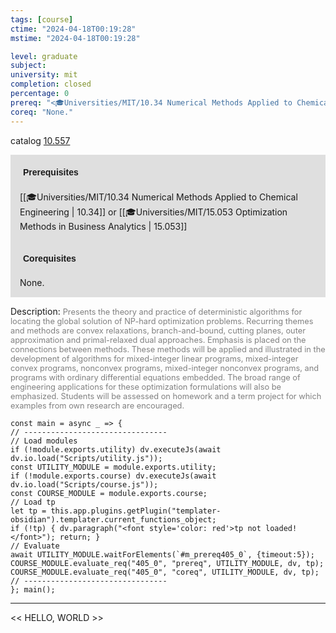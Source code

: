 ```yaml
---
tags: [course]
ctime: "2024-04-18T00:19:28"
mstime: "2024-04-18T00:19:28"

level: graduate
subject: 
university: mit
completion: closed
percentage: 0
prereq: "<🎓Universities/MIT/10.34 Numerical Methods Applied to Chemical Engineering> or <🎓Universities/MIT/15.053 Optimization Methods in Business Analytics>"
coreq: "None."
---
```


catalog [10.557](http://student.mit.edu/catalog/m10a.html#10.557)

<span style="display: block; padding: 15px; background-color: rgb(100, 100, 100, 0.2);"><font id="m_prereq405_0" style="display: block; font-family: Arial, sans-serif; font-weight: bold; padding: 5px">Prerequisites</font><br><span id="prereq405_0">[[🎓Universities/MIT/10.34 Numerical Methods Applied to Chemical Engineering | 10.34]] or [[🎓Universities/MIT/15.053 Optimization Methods in Business Analytics | 15.053]]</span></span>
<span style="display: block; padding: 15px; background-color: rgb(100, 100, 100, 0.2);"><font id="m_coreq405_0" style="display: block; font-family: Arial, sans-serif; font-weight: bold; padding: 5px">Corequisites</font><br><span id="coreq405_0">None.</span></span>

<font style="">Description:</font>
<font style="color: grey; font-size: 0.8rem;">Presents the theory and practice of deterministic algorithms for locating the global solution of NP-hard optimization problems. Recurring themes and methods are convex relaxations, branch-and-bound, cutting planes, outer approximation and primal-relaxed dual approaches. Emphasis is placed on the connections between methods. These methods will be applied and illustrated in the development of algorithms for mixed-integer linear programs, mixed-integer convex programs, nonconvex programs, mixed-integer nonconvex programs, and programs with ordinary differential equations embedded. The broad range of engineering applications for these optimization formulations will also be emphasized. Students will be assessed on homework and a term project for which examples from own research are encouraged.</font>

```dataviewjs
const main = async _ => {
// --------------------------------
// Load modules
if (!module.exports.utility) dv.executeJs(await dv.io.load("Scripts/utility.js"));
const UTILITY_MODULE = module.exports.utility;
if (!module.exports.course) dv.executeJs(await dv.io.load("Scripts/course.js"));
const COURSE_MODULE = module.exports.course;
// Load tp
let tp = this.app.plugins.getPlugin("templater-obsidian").templater.current_functions_object;
if (!tp) { dv.paragraph("<font style='color: red'>tp not loaded!</font>"); return; }
// Evaluate
await UTILITY_MODULE.waitForElements(`#m_prereq405_0`, {timeout:5});
COURSE_MODULE.evaluate_req("405_0", "prereq", UTILITY_MODULE, dv, tp);
COURSE_MODULE.evaluate_req("405_0", "coreq", UTILITY_MODULE, dv, tp);
// --------------------------------
}; main();
```

---

<< HELLO, WORLD >>
